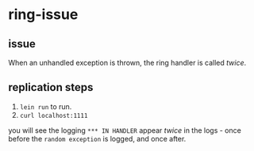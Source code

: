 # ring-issue

## issue 

When an unhandled exception is thrown, the ring handler is called *twice*.

## replication steps

1. `lein run` to run.
2. `curl localhost:1111`

you will see the logging `*** IN HANDLER` appear *twice* in the logs - once before the `random exception` is logged, and once after.
